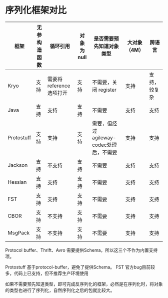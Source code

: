 # 序列化框架对比

|   框架  |   无参构造函数 |    循环引用 | 对象为 null |是否需要预先知道对象类型|大对象（4M）| 跨语言 |
|--------|---------------|------------|-------------|--------------------|-----------|-------|
| Kryo   |  支持  | 需要将 reference 选项打开 | 支持 | 不需要，关闭 register | 支持       | 支持，较复杂 |
| Java   |  支持          | 支持       | 支持        | 不需要              | 支持       | 支持 |
| Protostuff   |  支持  | 支持       | 支持        | 需要，但经过agileway-codec处理后，不需要              | 支持       | 支持 |
| Jackson   |  支持       | 不支持       | 支持        | 不需要              | 支持       | 支持|
| Hessian   |  支持      | 支持       | 支持        | 不需要              | 支持       | 支持 |
| FST   |  支持      | 支持       | 支持        | 不需要              | 支持       | 支持 |
| CBOR  |支持            |不支持|     支持          |  不需要             |支持| 支持|
| MsgPack  |支持            |不支持|     支持          |  不需要             |支持| 支持|


Protocol buffer、Thrift、Avro 需要提供Schema，所以这三个不作为内置支持项。

Protostuff 基于protocol-buffer，避免了提供Schema。
FST 官方bug目前较多，代码上已支持，但不推荐生产环境使用

如果不需要预先知道类型，即可完成反序列化的框架，必然是在序列化时，将对象的类型也进行了序列化，自然序列化之后的包就比较大。